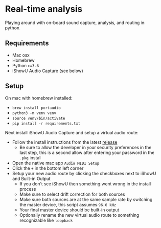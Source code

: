 # Real-time analysis
Playing around with on-board sound capture, analysis, and routing in python.

## Requirements
- Mac osx
- Homebrew
- Python `>=3.6`
- iShowU Audio Capture (see below)


## Setup
On mac with homebrew installed:
- `brew install portaudio`
- `python3 -m venv venv`
- `source venv/bin/activate`
- `pip install -r requirements.txt`

Next install iShowU Audio Capture and setup a virtual audio route:
- Follow the install instructions from the latest [release](https://support.shinywhitebox.com/hc/en-us/articles/204161459-Installing-iShowU-Audio-Capture)
  - Be sure to allow the developer in your security preferences in the last step, this is a second allow after entering your password in the `.pkg` install
- Open the native mac app `Audio MIDI Setup`
- Click the `+` in the bottom left corner
- Setup your new audio route by clicking the checkboxes next to iShowU and Built-in Output
  - If you don't see iShowU then something went wrong in the install process
  - Make sure to select drift correction for both sources
  - Make sure both sources are at the same sample rate by switching the master device, this script assumes `96.0 kHz`
  - Your final master device should be built-in output
  - Optionally rename the new virtual audio route to something recognizable like `loopback`
  